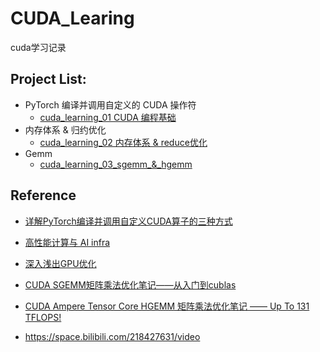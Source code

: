 # 	CUDA_Learing

cuda学习记录

## Project List:

- PyTorch 编译并调用自定义的 CUDA 操作符
  - [cuda_learning_01  CUDA 编程基础](https://asuka158.github.io/2024/11/30/cuda-learning-01/#%E5%8F%82%E8%80%83%E8%B5%84%E6%96%99)
- 内存体系 & 归约优化
  -  [cuda_learning_02  内存体系 & reduce优化](https://asuka158.github.io/2024/12/03/cuda-learning-02/#more)
- Gemm
  - [cuda_learning_03_sgemm_&_hgemm](https://asuka158.github.io/2025/03/25/cuda-learning-03/#more)

## Reference

- [详解PyTorch编译并调用自定义CUDA算子的三种方式](https://godweiyang.com/2021/03/21/torch-cpp-cuda-2/)

- [高性能计算与 AI infra](https://www.zhihu.com/column/c_1681252213014466560)

- [深入浅出GPU优化](https://www.zhihu.com/column/c_1437330196193640448)

- [CUDA SGEMM矩阵乘法优化笔记——从入门到cublas](https://zhuanlan.zhihu.com/p/518857175)

- [CUDA Ampere Tensor Core HGEMM 矩阵乘法优化笔记 —— Up To 131 TFLOPS!](https://zhuanlan.zhihu.com/p/555339335)

- https://space.bilibili.com/218427631/video

  


